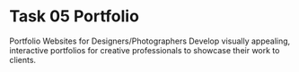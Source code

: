 # Task 05 Portfolio

Portfolio Websites for Designers/Photographers Develop visually appealing, interactive portfolios for creative professionals to showcase their work to clients.
